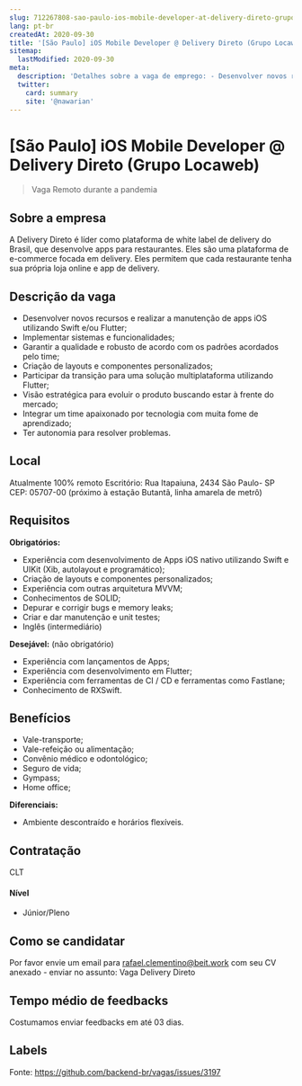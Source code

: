 ```yaml
---
slug: 712267808-sao-paulo-ios-mobile-developer-at-delivery-direto-grupo-locaweb
lang: pt-br
createdAt: 2020-09-30
title: '[São Paulo] iOS Mobile Developer @ Delivery Direto (Grupo Locaweb) - Vaga de Emprego'
sitemap:
  lastModified: 2020-09-30
meta:
  description: 'Detalhes sobre a vaga de emprego: - Desenvolver novos recursos e realizar a manutenção de apps iOS utilizando Swift e/ou Flutter; - Implementar sistemas e funcionalidades; - Garantir a qualidade e robusto de acordo com os padrões acordados pelo time; - Criação de layouts e componentes personalizados; - Participar da transição para uma solução multiplataforma utilizando Flutter; - Visão estratégica para evoluir o produto buscando estar à frente do mercado; - Integrar um time apaixonado por tecnologia com muita fome de aprendizado; - Ter autonomia para resolver problemas.'
  twitter:
    card: summary
    site: '@nawarian'
---
```


# [São Paulo] iOS Mobile Developer @ Delivery Direto (Grupo Locaweb)

<!--
==================================================
Caso a vaga for remoto durante a pandemia informar no texto "Remoto durante o covid"
==================================================
-->
<!-- 
==================================================
POR FAVOR, SÓ POSTE SE A VAGA FOR PARA BACK-END!

Não faça distinção de gênero no título da vaga.

Use: "Back-End Developer" ao invés de 
"Desenvolvedor Back-End" \o/

Exemplo: `[São Paulo] Back-End Developer @ NOME DA EMPRESA`
==================================================
-->
<!--
==================================================
Caso a vaga for remoto durante a pandemia deixar a linha abaixo
==================================================
-->
> Vaga Remoto durante a pandemia

## Sobre a empresa

A Delivery Direto é líder como plataforma de white label de delivery do Brasil, que desenvolve apps para restaurantes. Eles são uma plataforma de e-commerce focada em delivery. Eles permitem que cada restaurante tenha sua própria loja online e app de delivery.

## Descrição da vaga

- Desenvolver novos recursos e realizar a manutenção de apps iOS utilizando Swift e/ou Flutter;
- Implementar sistemas e funcionalidades;
- Garantir a qualidade e robusto de acordo com os padrões acordados pelo time;
- Criação de layouts e componentes personalizados;
- Participar da transição para uma solução multiplataforma utilizando Flutter;
- Visão estratégica para evoluir o produto buscando estar à frente do mercado;
 - Integrar um time apaixonado por tecnologia com muita fome de aprendizado;
- Ter autonomia para resolver problemas.

## Local

Atualmente 100% remoto
Escritório: Rua Itapaiuna, 2434 São Paulo- SP CEP: 05707-00
(próximo à estação Butantã, linha amarela de metrô)

## Requisitos

**Obrigatórios:**

- Experiência com desenvolvimento de Apps iOS nativo utilizando Swift e UIKit (Xib, autolayout e programático);
- Criação de layouts e componentes personalizados;
- Experiência com outras arquitetura MVVM;
- Conhecimentos de SOLID;
- Depurar e corrigir bugs e memory leaks;
- Criar e dar manutenção e unit testes;
- Inglês (intermediário)

**Desejável:** (não obrigatório)

- Experiência com lançamentos de Apps;
- Experiência com desenvolvimento em Flutter;
- Experiência com ferramentas de CI / CD e ferramentas como Fastlane;
- Conhecimento de RXSwift.

## Benefícios

- Vale-transporte;
- Vale-refeição ou alimentação;
- Convênio médico e odontológico;
- Seguro de vida;
- Gympass;
- Home office;

**Diferenciais:**
- Ambiente descontraído e horários flexíveis.

## Contratação

CLT

#### Nível
- Júnior/Pleno

## Como se candidatar

Por favor envie um email para rafael.clementino@beit.work com seu CV anexado - enviar no assunto: Vaga Delivery Direto

## Tempo médio de feedbacks

Costumamos enviar feedbacks em até 03 dias.

## Labels
<!-- retire os labels que não fazem sentido à vaga -->



Fonte: https://github.com/backend-br/vagas/issues/3197